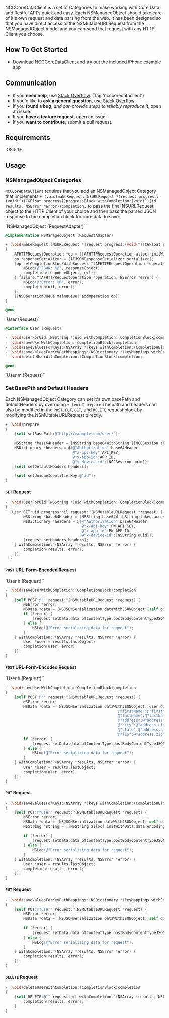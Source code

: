 NCCCoreDataClient is a set of Categories to make working with Core Data and Restful API's quick and easy. Each NSManagedObject should take care of it's own request and data parsing from the web. It has been designed so that you have direct access to the NSMutableURLRequest from the NSManagedObject model and you can send that request with any HTTP Client you choose.

## How To Get Started

- [Download NCCCoreDataClient](https://github.com/Browncoat/NCCCoreDataClient/archive/master.zip) and try out the included iPhone example app

## Communication

- If you **need help**, use [Stack Overflow](http://stackoverflow.com/questions/tagged/ncccoredataclient). (Tag 'ncccoredataclient')
- If you'd like to **ask a general question**, use [Stack Overflow](http://stackoverflow.com/questions/tagged/ncccoredataclient).
- If you **found a bug**, _and can provide steps to reliably reproduce it_, open an issue.
- If you **have a feature request**, open an issue.
- If you **want to contribute**, submit a pull request.

## Requirements
iOS 5.1+

## Usage

### NSManagedObject Categories

`NCCCoreDataClient` requires that you add an NSManagedObject Category that implements `+ (void)makeRequest:(NSURLRequest *)request progress:(void(^)(CGFloat progress))progressBlock withCompletion:(void(^)(id results, NSError *error))completion;` to pass the final NSURLRequest object to the HTTP Client of your choice and then pass the parsed JSON response to the completion block for core data to save.

`NSManagedObject (RequestAdapter)``
```objective-c
@implementation NSManagedObject (RequestAdapter)

+ (void)makeRequest:(NSURLRequest *)request progress:(void(^)(CGFloat progress))progressBlock withCompletion:(void(^)(id results, NSError *error))completion
{
    AFHTTPRequestOperation *op = [[AFHTTPRequestOperation alloc] initWithRequest:request];
    op.responseSerializer = [AFJSONResponseSerializer serializer];
    [op setCompletionBlockWithSuccess:^(AFHTTPRequestOperation *operation, id responseObject) {
        NSLog(@"JSON: %@", responseObject);
        completion(responseObject, nil);
    } failure:^(AFHTTPRequestOperation *operation, NSError *error) {
        NSLog(@"Error: %@", error);
        completion(nil, error);
    }];
    [[NSOperationQueue mainQueue] addOperation:op];
}

@end
```

`User (Request)``
```objective-c
@interface User (Request)

- (void)userForUid:(NSString *)uid withCompletion:(CompletionBlock)completion;
- (void)saveUserWithCompletion:(CompletionBlock)completion;
- (void)saveValuesForKeys:(NSArray *)keys withCompletion:(CompletionBlock)completion;
- (void)saveValuesForKeyPathMappings:(NSDictionary *)keyMappings withCompletion:(CompletionBlock)completion;
- (void)deleteUserWithCompletion:(CompletionBlock)completion;

@end
```

`User.m (Request)``

### Set BasePth and Default Headers

Each NSManagedObject Category can set it's own basePath and defaultHeaders by overriding `+ (void)prepare` The path and headers can also be modified in the `POST`, `PUT`, `GET`, and `DELETE` request block by modifying the NSMUtableURLRequest directly.

```objective-c
+ (void)prepare
{
    [self setBasePath:@"http://example.com/user/"];
    
    NSString *base64Header = [NSString base64WithString:[[NCCSession sharedSession] userInfo][SESSION_TOKEN_NAME]];
    NSDictionary *headers = @{@"Authorization":base64Header,
                              @"x-api-key":API_KEY,
                              @"x-app-id":APP_ID,
                              @"x-device-id":[NCCSession uuid]};
    [self setDefaultHeaders:headers];
    
    [self setUniqueIdentifierKey:@"id"];
}
```

#### `GET` Request

```objective-c
- (void)userForUid:(NSString *)uid withCompletion:(CompletionBlock)completion
{
  [User GET:uid progress:nil request:^(NSMutableURLRequest *request) {
        NSString *base64Header = [NSString base64WithString:token.accessToken];
        NSDictionary *headers = @{@"Authorization":base64Header,
                                  @"x-api-key":PW_API_KEY,
                                  @"x-app-id":PW_APP_ID,
                                  @"x-device-id":[NSString uuid]};
        [request setHeaders:headers];
    } withCompletion:^(NSArray *results, NSError *error) {
        completion(results, error);
    }];
  }
```

#### `POST` URL-Form-Encoded Request

`User.h (Request)``
```objective-c
- (void)saveUserWithCompletion:(CompletionBlock)completion
{
    [self POST:@"" request:^(NSMutableURLRequest *request) {
        NSError *error;
        NSData *data = [NSJSONSerialization dataWithJSONObject:[self dictionaryWithKeys:keys] options:0 error:&error];
        if (!error) {
            [request setData:data ofContentType:postBodyContentTypeJSON];
        } else {
            NSLog(@"Error serializing data for request");
        }
    } withCompletion:^(NSArray *results, NSError *error) {
        User *user = results.lastObject;
        completion(user, error);
    }];
}
```

#### `POST` URL-Form-Encoded Request

`User.h (Request)``
```objective-c
- (void)saveUserWithCompletion:(CompletionBlock)completion
{
    [self POST:@"" request:^(NSMutableURLRequest *request) {
        NSError *error;
        NSData *data = [NSJSONSerialization dataWithJSONObject:[user dictionaryWithAttributeToKeyValuePathMappings:@{@"email":@"email",
                                                  @"firstName":@"firstName",
                                                  @"lastName":@"lastName",
                                                  @"address":@"address.street",
                                                  @"city":@"address.city",
                                                  @"state":@"address.state",
                                                  @"zip":@"address.zip",] options:0 error:&error];
        if (!error) {
            [request setData:data ofContentType:postBodyContentTypeJSON];
        } else {
            NSLog(@"Error serializing data for request");
        }
    } withCompletion:^(NSArray *results, NSError *error) {
        User *user = results.lastObject;
        completion(user, error);
    }];
}
```

#### `PUT` Request
```objective-c
- (void)saveValuesForKeys:(NSArray *)keys withCompletion:(CompletionBlock)completion
{
    [self PUT:@"user" request:^(NSMutableURLRequest *request) {
        NSError *error;
        NSData *data = [NSJSONSerialization dataWithJSONObject:[self dictionaryForKeys:keys] options:0 error:&error];
        NSString *string = [[NSString alloc] initWithData:data encoding:NSUTF8StringEncoding];
        
        if (!error) {
            [request setData:data ofContentType:postBodyContentTypeJSON];
        } else {
            NSLog(@"Error serializing data for request");
        }
    } withCompletion:^(NSArray *results, NSError *error) {
        User *user = results.lastObject;
        completion(results, error);
    }];
}
```

#### `PUT` Request
```objective-c
- (void)saveValuesForKeyPathMappings:(NSDictionary *)keyMappings withCompletion:(CompletionBlock)completion
{
    [self PUT:@"user" request:^(NSMutableURLRequest *request) {
        NSError *error;
        NSData *data = [NSJSONSerialization dataWithJSONObject:[self dictionaryWithAttributeToKeyPathMappings:keyMappings] options:0 error:&error];
        
        if (!error) {
            [request setData:data ofContentType:postBodyContentTypeJSON];
        } else {
            NSLog(@"Error serializing data for request");
        }
    } withCompletion:^(NSArray *results, NSError *error) {
        completion(results, error);
    }];
}
```

#### `DELETE` Request
```objective-c
- (void)deleteUserWithCompletion:(CompletionBlock)completion
{
    [self DELETE:@"" request:nil withCompletion:^(NSArray *results, NSError *error) {
        completion(results, error);
    }
}
```